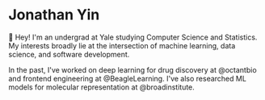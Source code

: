 # Jonathan Yin

:wave: Hey! I'm an undergrad at Yale studying Computer Science and Statistics. My interests broadly lie at the intersection of machine learning, data science, and software development.

In the past, I've worked on deep learning for drug discovery at @octantbio and frontend engineering at @BeagleLearning. I've also researched ML models for molecular representation at @broadinstitute.
